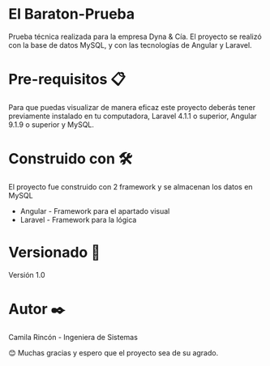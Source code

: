 # El Baraton-Prueba
Prueba técnica realizada para la empresa Dyna & Cía. El proyecto se realizó con la base de datos MySQL, y con las tecnologías de Angular y Laravel.

# Pre-requisitos 📋
Para que puedas visualizar de manera eficaz este proyecto deberás tener previamente instalado en tu computadora, Laravel 4.1.1 o superior, Angular 9.1.9 o superior y MySQL.

# Construido con 🛠️
El proyecto fue construido con 2 framework y se almacenan los datos en MySQL

  * Angular - Framework para el apartado visual
  * Laravel - Framework para la lógica
  
# Versionado 📌
Versión 1.0

# Autor ✒️
Camila Rincón - Ingeniera de Sistemas

😊 Muchas gracias y espero que el proyecto sea de su agrado.
